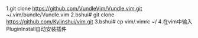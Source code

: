 1.git clone https://github.com/VundleVim/Vundle.vim.git ~/.vim/bundle/Vundle.vim
2.bshui# git clone https://github.com/Kylinshui/vim.git
3.bshui# cp vim/.vimrc ~/
4.在vim中输入PluginInstall自动安装插件

